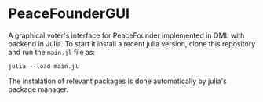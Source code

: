 # PeaceFounderGUI


A graphical voter's interface for PeaceFounder implemented in QML with backend in Julia. To start it install a recent julia version, clone this repository and run the `main.jl` file as:

    julia --load main.jl
    
The instalation of relevant packages is done automatically by julia's package manager.
